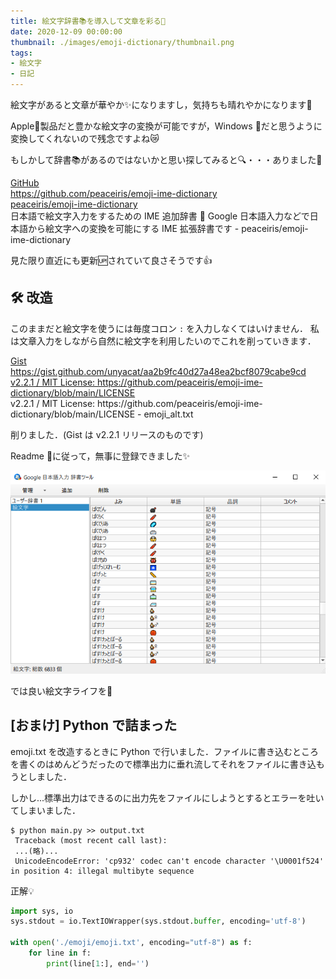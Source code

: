 ```yaml
---
title: 絵文字辞書📚を導入して文章を彩る🌸
date: 2020-12-09 00:00:00
thumbnail: ./images/emoji-dictionary/thumbnail.png
tags:
- 絵文字
- 日記
---
```


絵文字があると文章が華やか✨になりますし，気持ちも晴れやかになります🤗

Apple🍎製品だと豊かな絵文字の変換が可能ですが，Windows 💠だと思うように変換してくれないので残念ですよね😿

もしかして辞書📚があるのではないかと思い探してみると🔍・・・ありました👀

<!--more-->

<div class="bcard-wrapper"><span class="bcard-header withgfav"><div class="bcard-favicon" style="background-image: url(https://www.google.com/s2/favicons?domain=https://github.com/peaceiris/emoji-ime-dictionary)"></div><div class="bcard-site"><a href="https://github.com/peaceiris/emoji-ime-dictionary" rel="nofollow" target="_blank">GitHub</a></div><div class="bcard-url"><a href="https://github.com/peaceiris/emoji-ime-dictionary" rel="nofollow" target="_blank">https://github.com/peaceiris/emoji-ime-dictionary</a></div></span><span class="bcard-main withogimg"><div class="bcard-title"><a href="https://github.com/peaceiris/emoji-ime-dictionary" rel="nofollow" target="_blank">peaceiris/emoji-ime-dictionary</a></div><div class="bcard-description">日本語で絵文字入力をするための IME 追加辞書 📙 Google 日本語入力などで日本語から絵文字への変換を可能にする IME 拡張辞書です - peaceiris/emoji-ime-dictionary</div><a href="https://github.com/peaceiris/emoji-ime-dictionary" rel="nofollow" target="_blank"><div class="bcard-img" style="background-image: url(https://repository-images.githubusercontent.com/152870481/df5cbf00-61d0-11e9-9502-d1f252ce55fb)"></div></a></span></div>

見た限り直近にも更新🆙されていて良さそうです👍



## 🛠 改造

このままだと絵文字を使うには毎度コロン `:` を入力しなくてはいけません．
私は文章入力をしながら自然に絵文字を利用したいのでこれを削っていきます．

<div class="bcard-wrapper"><span class="bcard-header withgfav"><div class="bcard-favicon" style="background-image: url(https://www.google.com/s2/favicons?domain=https://gist.github.com/unyacat/aa2b9fc40d27a48ea2bcf8079cabe9cd)"></div><div class="bcard-site"><a href="https://gist.github.com/unyacat/aa2b9fc40d27a48ea2bcf8079cabe9cd" rel="nofollow" target="_blank">Gist</a></div><div class="bcard-url"><a href="https://gist.github.com/unyacat/aa2b9fc40d27a48ea2bcf8079cabe9cd" rel="nofollow" target="_blank">https://gist.github.com/unyacat/aa2b9fc40d27a48ea2bcf8079cabe9cd</a></div></span><span class="bcard-main withogimg"><div class="bcard-title"><a href="https://gist.github.com/unyacat/aa2b9fc40d27a48ea2bcf8079cabe9cd" rel="nofollow" target="_blank">v2.2.1 / MIT License: https://github.com/peaceiris/emoji-ime-dictionary/blob/main/LICENSE</a></div><div class="bcard-description">v2.2.1 / MIT License: https://github.com/peaceiris/emoji-ime-dictionary/blob/main/LICENSE - emoji_alt.txt</div><a href="https://gist.github.com/unyacat/aa2b9fc40d27a48ea2bcf8079cabe9cd" rel="nofollow" target="_blank"><div class="bcard-img" style="background-image: url(https://github.githubassets.com/images/modules/gists/gist-og-image.png)"></div></a></span></div>

削りました．(Gist は v2.2.1 リリースのものです)

Readme 📝に従って，無事に登録できました✨

![Google IME に登録した](/images/emoji-dictionary/gime.png)

では良い絵文字ライフを👋



## [おまけ] Python で詰まった

emoji.txt を改造するときに Python で行いました．ファイルに書き込むところを書くのはめんどうだったので標準出力に垂れ流してそれをファイルに書き込もうとしました．

しかし...標準出力はできるのに出力先をファイルにしようとするとエラーを吐いてしまいました．

```
$ python main.py >> output.txt
 Traceback (most recent call last):
 ...(略)...
 UnicodeEncodeError: 'cp932' codec can't encode character '\U0001f524' in position 4: illegal multibyte sequence
```



正解💡

```python
import sys, io
sys.stdout = io.TextIOWrapper(sys.stdout.buffer, encoding='utf-8')

with open('./emoji/emoji.txt', encoding="utf-8") as f:
    for line in f:
        print(line[1:], end='')

```

